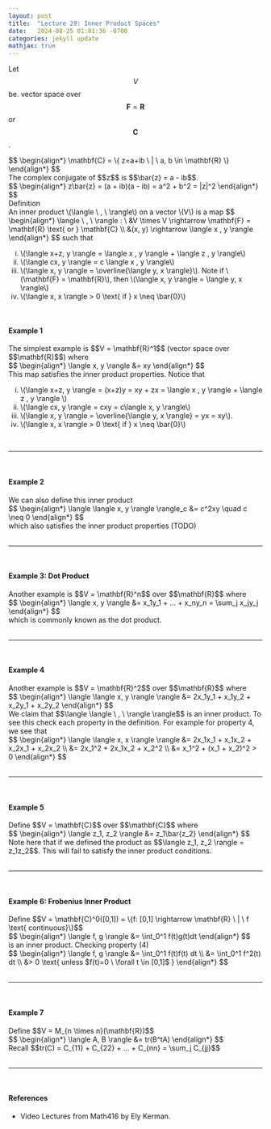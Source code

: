 ```yaml
---
layout: post
title:  "Lecture 29: Inner Product Spaces"
date:   2024-08-25 01:01:36 -0700
categories: jekyll update
mathjax: true
---
```

Let $$V$$ be. vector space over $$\mathbf{F} = \mathbf{R}$$ or $$\mathbf{C}$$. 
<div> 
$$
\begin{align*}
\mathbf{C} = \{ z=a+ib \ | \ a, b \in \mathbf{R} \}
\end{align*}
$$
</div>
The complex conjugate of $$z$$ is $$\bar{z} = a - ib$$.
<div> 
$$
\begin{align*}
z\bar{z} = (a + ib)(a - ib) = a^2 + b^2 = |z|^2
\end{align*}
$$
</div>
<!------------------------------------------------------------------------------------>
<div class="bdiv">
Definition
</div>
<div class="bbdiv">
An inner product \(\langle \ , \ \rangle\) on a vector \(V\) is a map
$$
\begin{align*}
\langle \ , \ \rangle : \ &V \times V \rightarrow \mathbf{F} = \mathbf{R} \text{ or } \mathbf{C} \\
&(x, y) \rightarrow \langle x , y \rangle
\end{align*}
$$
such that
<ol type="i">
	<li>\(\langle x+z, y \rangle = \langle x , y \rangle + \langle z , y \rangle\)</li>
	<li>\(\langle cx, y \rangle = c \langle x , y \rangle\)</li>
	<li>\(\langle x, y \rangle = \overline{\langle y, x \rangle}\). Note if \(\mathbf{F} = \mathbf{R}\), then \(\langle x, y \rangle = \langle y, x \rangle\) </li>
	<li>\(\langle x, x \rangle > 0 \text{ if } x \neq \bar{0}\)</li>
</ol>
</div>
<br>
<!------------------------------------------------------------------------------------>
<h4><b>Example 1</b></h4>
The simplest example is $$V = \mathbf{R}^1$$ (vector space over $$\mathbf{R}$$) where
<div> 
$$
\begin{align*}
\langle x, y \rangle &= xy
\end{align*}
$$
</div>
This map satisfies the inner product properties. Notice that
<ol type="i">
	<li>\(\langle x+z, y \rangle = (x+z)y = xy + zx = \langle x , y \rangle + \langle z , y \rangle \)</li>
	<li>\(\langle cx, y \rangle = cxy = c\langle x, y \rangle\)</li>
	<li>\(\langle x, y \rangle = \overline{\langle y, x \rangle} = yx = xy\). </li>
	<li>\(\langle x, x \rangle > 0 \text{ if } x \neq \bar{0}\)</li>
</ol>
<br>
<hr>
<br>
<!------------------------------------------------------------------------------------>
<h4><b>Example 2</b></h4>
We can also define this inner product
<div> 
$$
\begin{align*}
\langle \langle x, y \rangle \rangle_c &= c^2xy \quad c \neq 0
\end{align*}
$$
</div>
which also satisfies the inner product properties (TODO)
<br>
<br>
<hr>
<br>
<!------------------------------------------------------------------------------------>
<h4><b>Example 3: Dot Product</b></h4>
Another example is $$V = \mathbf{R}^n$$ over $$\mathbf{R}$$ where
<div> 
$$
\begin{align*}
\langle x, y \rangle &= x_1y_1 + ... + x_ny_n = \sum_j x_jy_j
\end{align*}
$$
</div>
which is commonly known as the dot product.
<br>
<br>
<hr>
<br>
<!------------------------------------------------------------------------------------>
<h4><b>Example 4</b></h4>
Another example is $$V = \mathbf{R}^2$$ over $$\mathbf{R}$$ where
<div> 
$$
\begin{align*}
\langle \langle x, y \rangle \rangle &= 2x_1y_1 + x_1y_2 + x_2y_1 + x_2y_2
\end{align*}
$$
</div>
We claim that $$\langle \langle \ , \ \rangle \rangle$$ is an inner product. To see this check each property in the definition. For example for property 4, we see that
<div> 
$$
\begin{align*}
\langle \langle x, x \rangle \rangle &= 2x_1x_1 + x_1x_2 + x_2x_1 + x_2x_2 \\
                                     &= 2x_1^2 + 2x_1x_2 + x_2^2 \\
									 &= x_1^2 + (x_1 + x_2)^2 > 0
\end{align*}
$$
</div>
<br>
<hr>
<br>
<!------------------------------------------------------------------------------------>
<h4><b>Example 5</b></h4>
Define $$V = \mathbf{C}$$ over $$\mathbf{C}$$ where
<div> 
$$
\begin{align*}
\langle z_1, z_2 \rangle &= z_1\bar{z_2}
\end{align*}
$$
</div>
Note here that if we defined the product as $$\langle z_1, z_2 \rangle = z_1z_2$$. This will fail to satisfy the inner product conditions.
<br>
<br>
<hr>
<br>
<!------------------------------------------------------------------------------------>
<h4><b>Example 6: Frobenius Inner Product</b></h4>
Define $$V = \mathbf{C}^0([0,1]) = \{f: [0,1] \rightarrow \mathbf{R} \ | \ f \text{ continuous}\}$$ 
<div> 
$$
\begin{align*}
\langle f, g \rangle &= \int_0^1 f(t)g(t)dt
\end{align*}
$$
</div>
is an inner product. Checking property (4)
<div> 
$$
\begin{align*}
\langle f, g \rangle &= \int_0^1 f(t)f(t) dt \\
                    &= \int_0^1 f^2(t) dt \\
					&> 0 \text{ unless $f(t)=0 \ \forall t \in [0,1]$ }				
\end{align*}
$$
</div>
<br>
<hr>
<br>
<!------------------------------------------------------------------------------------>
<h4><b>Example 7</b></h4>
Define $$V = M_{n \times n}(\mathbf{R})$$ 
<div> 
$$
\begin{align*}
\langle A, B \rangle &= tr(B^tA)
\end{align*}
$$
</div>
Recall $$tr(C) = C_{11} + C_{22} + ... + C_{nn} = \sum_j C_{jj}$$
<br>
<br>
<hr>
<br>
<!------------------------------------------------------------------------------------>
<h4><b>References</b></h4>
<ul>
<li>Video Lectures from Math416 by Ely Kerman.</li>
</ul>






















